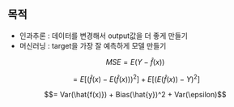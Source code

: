 ## 목적
* 인과추론 : 데이터를 변경해서 output값을 더 좋게 만들기
* 머신러닝 : target을 가장 잘 예측하게 모델 만들기

$$MSE = E(Y-\hat{f}(x))$$

$$= E[(\hat{f}(x)-E(\hat{f}(x)))^2] + E[(E(\hat{f}(x))-Y)^2]$$

$$= Var(\hat{f(x)}) + Bias(\hat{y})^2 + Var(\epsilon)$$
     
